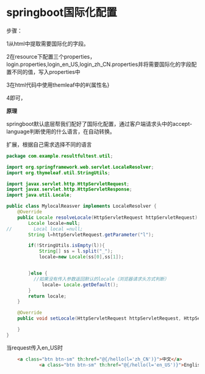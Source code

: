 #  springboot国际化配置 #

步骤：

1从html中提取需要国际化的字段。

2在resource下配置三个properties，login.properties,login_en_US,login_zh_CN.properties并将需要国际化的字段配置不同的值，写入properties中

3在html代码中使用themleaf中的#{属性名}

4即可，



**原理**

springboot默认底层帮我们配好了国际化配置，通过客户端请求头中的accept-language判断使用的什么语言，在自动转换。



扩展，根据自己需求选择不同的语言

```java
package com.example.resultfultest.util;

import org.springframework.web.servlet.LocaleResolver;
import org.thymeleaf.util.StringUtils;

import javax.servlet.http.HttpServletRequest;
import javax.servlet.http.HttpServletResponse;
import java.util.Locale;

public class MylocalReasver implements LocaleResolver {
    @Override
    public Locale resolveLocale(HttpServletRequest httpServletRequest) {
        Locale locale=null;
//        Local local =null;
        String l=httpServletRequest.getParameter("l");

        if(!StringUtils.isEmpty(l)){
            String[] ss = l.split("_");
            locale=new Locale(ss[0],ss[1]);


        }else {
          //如果没有传入参数返回默认的locale（浏览器请求头方式判断）
             locale= Locale.getDefault();
        }
        return locale;
    }

    @Override
    public void setLocale(HttpServletRequest httpServletRequest, HttpServletResponse httpServletResponse, Locale locale) {

    }
}

```





当request传入en_US时

```html
	<a class="btn btn-sm" th:href="@{/hello(l='zh_CN')}">中文</a>
			<a class="btn btn-sm" th:href="@{/hello(l='en_US')}">English</a>
```

